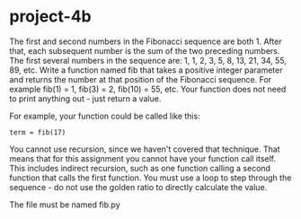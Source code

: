 # project-4b

The first and second numbers in the Fibonacci sequence are both 1.  After that, each subsequent number is the sum of the two preceding numbers.  The first several numbers in the sequence are: 1, 1, 2, 3, 5, 8, 13, 21, 34, 55, 89, etc.  Write a function named fib that takes a positive integer parameter and returns the number at that position of the Fibonacci sequence.  For example fib(1) = 1, fib(3) = 2, fib(10) = 55, etc.  Your function does not need to print anything out - just return a value.

For example, your function could be called like this:
```
term = fib(17)
```

You cannot use recursion, since we haven't covered that technique. That means that for this assignment you cannot have your function call itself. This includes indirect recursion, such as one function calling a second function that calls the first function. You must use a loop to step through the sequence - do not use the golden ratio to directly calculate the value.

The file must be named fib.py
